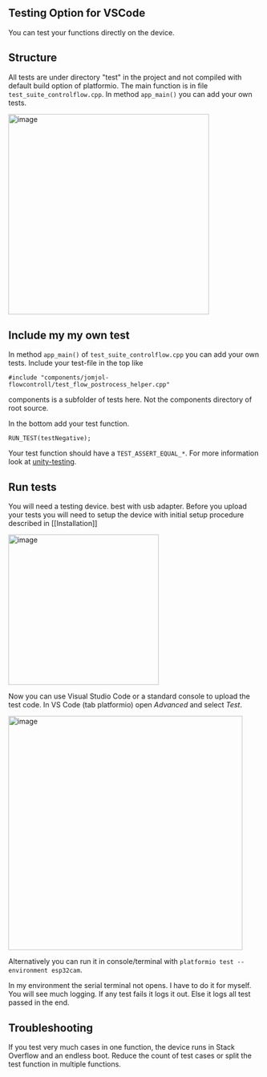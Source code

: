 ## Testing Option for VSCode

You can test your functions directly on the device. 

## Structure

All tests are under directory "test" in the project and not compiled with default build option of platformio. The main function is in file `test_suite_controlflow.cpp`. In method `app_main()` you can add your own tests. 

<img width="400" alt="image" src="https://user-images.githubusercontent.com/412645/209811778-7efe3b83-8954-4d3b-afa3-d3718fcd9058.png">

## Include my my own test

In method `app_main()` of `test_suite_controlflow.cpp` you can add your own tests. Include your test-file in the top like

```#include "components/jomjol-flowcontroll/test_flow_postrocess_helper.cpp"```

components is a subfolder of tests here. Not the components directory of root source.

In the bottom add your test function.

```RUN_TEST(testNegative);```

Your test function should have a `TEST_ASSERT_EQUAL_*`. For more information look at [unity-testing](https://docs.platformio.org/en/latest/advanced/unit-testing/frameworks/unity.html). 

## Run tests

You will need a testing device. best with usb adapter. Before you upload your tests you will need to setup the device with initial setup procedure described in [[Installation]]

<img width="300" alt="image" src="https://user-images.githubusercontent.com/412645/209813215-e0ea7405-6ff4-48d0-8dab-97bfab6962af.png">


Now you can use Visual Studio Code or a standard console to upload the test code. In VS Code (tab platformio) open _Advanced_ and select _Test_.

<img width="467" alt="image" src="https://user-images.githubusercontent.com/412645/209813917-ea7fca50-2553-4acf-a8af-ecdac84a01ea.png">


Alternatively you can run it in console/terminal with `platformio test --environment esp32cam`.

In my environment the serial terminal not opens. I have to do it for myself. You will see much logging. If any test fails it logs it out. Else it logs all test passed in the end.


## Troubleshooting

If you test very much cases in one function, the device runs in Stack Overflow and an endless boot. Reduce the count of test cases or split the test function in multiple functions.
